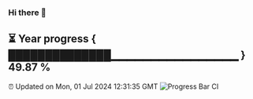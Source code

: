 ### Hi there 👋
⏳ Year progress { ██████████████▁▁▁▁▁▁▁▁▁▁▁▁▁▁▁▁ } 49.87 %
---
⏰ Updated on Mon, 01 Jul 2024 12:31:35 GMT
![Progress Bar CI](https://github.com/liununu/liununu/workflows/Progress%20Bar%20CI/badge.svg)
